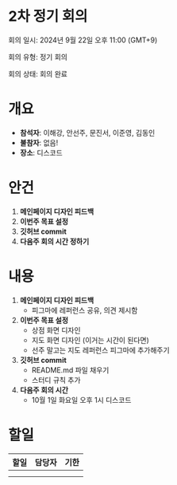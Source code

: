 # 2차 정기 회의

회의 일시: 2024년 9월 22일 오후 11:00 (GMT+9)

회의 유형: 정기 회의

회의 상태: 회의 완료

# 개요

- **참석자**: 이해강, 안선주, 문진서, 이준영, 김동인
- **불참자**: 없음!
- **장소**: 디스코드

# 안건

1. **메인페이지 디자인 피드백**
2. **이번주 목표 설정**
3. **깃허브 commit**
4. **다음주 회의 시간 정하기**

# 내용

1. **메인페이지 디자인 피드백**
    - 피그마에 레퍼런스 공유, 의견 제시함
2. **이번주 목표 설정**
    - 상점 화면 디자인
    - 지도 화면 디자인 (이거는 시간이 된다면)
    - 선주 말고는 지도 레퍼런스 피그마에 추가해주기
3. **깃허브 commit**
    - README.md 파일 채우기
    - 스터디 규칙 추가
4. **다음주 회의 시간**
    - 10월 1일 화요일 오후 1시 디스코드

# 할일

| 할일 | **담당자** | **기한** |
| --- | --- | --- |
|  |  |  |
|  |  |  |
